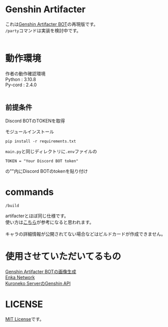 # Genshin Artifacter

これは[Genshin Artifacter BOT](https://github.com/FuroBath/ArtifacterImageGen)の再現版です。
<br>`/party`コマンドは実装を検討中です。
<br>
<br>

# 動作環境

作者の動作確認環境
<br>Python : 3.10.8
<br>Py-cord : 2.4.0
<br>
<br>

## 前提条件

Discord BOTのTOKENを取得


モジュールインストール<br>
```
pip install -r requirements.txt
```

`main.py`と同じディレクトリに`.env`ファイルの
```
TOKEN = "Your Discord BOT token"
```
の""内にDiscord BOTのtokenを貼り付け
<br>


# commands

```
/build
```
artifacterとほぼ同じ仕様です。
<br>使い方は[こちら](https://youtu.be/q3P5zTf38DA)が参考になると思われます。
<br>
<br>キャラの詳細情報が公開されてない場合などはビルドカードが作成できません。

# 使用させていただいてるもの
[Genshin Artifacter BOTの画像生成](https://github.com/FuroBath/ArtifacterImageGen)
<br>[Enka Network](https://enka.network/)
<br>[Kuroneko ServerのGenshin API](https://support.kuroneko6423.com/)


# LICENSE
[MIT License](https://github.com/ActCelely/ArtifacterImageGen/blob/master/LICENSE)です。
